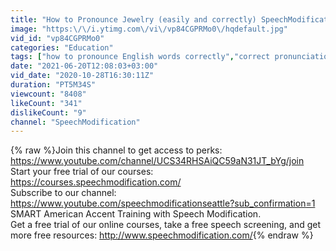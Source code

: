 ```yaml
---
title: "How to Pronounce Jewelry (easily and correctly) SpeechModification.com American Accent Training"
image: "https:\/\/i.ytimg.com\/vi\/vp84CGPRMo0\/hqdefault.jpg"
vid_id: "vp84CGPRMo0"
categories: "Education"
tags: ["how to pronounce English words correctly","correct pronunciation of english words","speech modification"]
date: "2021-06-20T12:08:03+03:00"
vid_date: "2020-10-28T16:30:11Z"
duration: "PT5M34S"
viewcount: "8408"
likeCount: "341"
dislikeCount: "9"
channel: "SpeechModification"
---
```

{% raw %}Join this channel to get access to perks:<br /><a rel="nofollow" target="blank" href="https://www.youtube.com/channel/UCS34RHSAiQC59aN31JT_bYg/join">https://www.youtube.com/channel/UCS34RHSAiQC59aN31JT_bYg/join</a><br />Start your free trial of our courses: <a rel="nofollow" target="blank" href="https://courses.speechmodification.com/">https://courses.speechmodification.com/</a><br />Subscribe to our channel:   <a rel="nofollow" target="blank" href="https://www.youtube.com/speechmodificationseattle?sub_confirmation=1">https://www.youtube.com/speechmodificationseattle?sub_confirmation=1</a> <br />SMART American Accent Training with Speech Modification.<br />Get a free trial of our online courses, take a free speech screening, and get more free resources: <a rel="nofollow" target="blank" href="http://www.speechmodification.com/">http://www.speechmodification.com/</a>{% endraw %}

